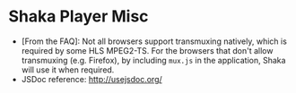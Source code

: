 # Shaka Player Misc

- [From the FAQ]: Not all browsers support transmuxing natively, which is required by some HLS MPEG2-TS. For the browsers that don't allow transmuxing (e.g. Firefox), by including `mux.js` in the application, Shaka will use it when required.
- JSDoc reference: http://usejsdoc.org/

